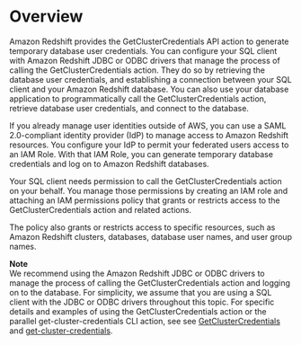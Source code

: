 # Overview<a name="generating-iam-credentials-overview"></a>

Amazon Redshift provides the GetClusterCredentials API action to generate temporary database user credentials\. You can configure your SQL client with Amazon Redshift JDBC or ODBC drivers that manage the process of calling the GetClusterCredentials action\. They do so by retrieving the database user credentials, and establishing a connection between your SQL client and your Amazon Redshift database\. You can also use your database application to programmatically call the GetClusterCredentials action, retrieve database user credentials, and connect to the database\. 

If you already manage user identities outside of AWS, you can use a SAML 2\.0\-compliant identity provider \(IdP\) to manage access to Amazon Redshift resources\. You configure your IdP to permit your federated users access to an IAM Role\. With that IAM Role, you can generate temporary database credentials and log on to Amazon Redshift databases\. 

Your SQL client needs permission to call the GetClusterCredentials action on your behalf\. You manage those permissions by creating an IAM role and attaching an IAM permissions policy that grants or restricts access to the GetClusterCredentials action and related actions\. 

The policy also grants or restricts access to specific resources, such as Amazon Redshift clusters, databases, database user names, and user group names\. 

**Note**  
We recommend using the Amazon Redshift JDBC or ODBC drivers to manage the process of calling the GetClusterCredentials action and logging on to the database\. For simplicity, we assume that you are using a SQL client with the JDBC or ODBC drivers throughout this topic\. For specific details and examples of using the GetClusterCredentials action or the parallel get\-cluster\-credentials CLI action, see see [GetClusterCredentials](http://docs.aws.amazon.com/redshift/latest/APIReference/API_GetClusterCredentials.html) and [get\-cluster\-credentials](http://docs.aws.amazon.com/cli/latest/reference/redshift/get-cluster-credentials.html)\.